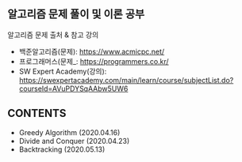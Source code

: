 ## 알고리즘 문제 풀이 및 이론 공부


알고리즘 문제 출처 & 참고 강의
* 백준알고리즘(문제): <https://www.acmicpc.net/>
* 프로그래머스(문제_: <https://programmers.co.kr/>
* SW Expert Academy(강의): <https://swexpertacademy.com/main/learn/course/subjectList.do?courseId=AVuPDYSqAAbw5UW6>




## CONTENTS
* Greedy Algorithm (2020.04.16)
* Divide and Conquer (2020.04.23)
* Backtracking (2020.05.13)
